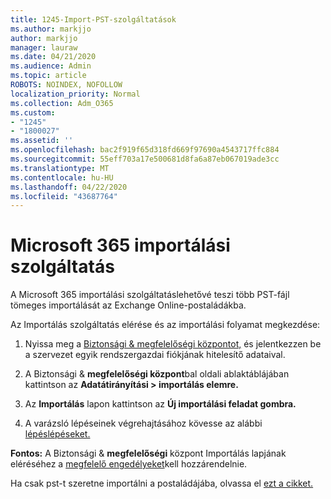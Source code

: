 ```yaml
---
title: 1245-Import-PST-szolgáltatások
ms.author: markjjo
author: markjjo
manager: lauraw
ms.date: 04/21/2020
ms.audience: Admin
ms.topic: article
ROBOTS: NOINDEX, NOFOLLOW
localization_priority: Normal
ms.collection: Adm_O365
ms.custom:
- "1245"
- "1800027"
ms.assetid: ''
ms.openlocfilehash: bac2f919f65d318fd669f97690a4543717ffc884
ms.sourcegitcommit: 55eff703a17e500681d8fa6a87eb067019ade3cc
ms.translationtype: MT
ms.contentlocale: hu-HU
ms.lasthandoff: 04/22/2020
ms.locfileid: "43687764"
---
```

# <a name="microsoft-365-import-service"></a>Microsoft 365 importálási szolgáltatás

A Microsoft 365 importálási szolgáltatáslehetővé teszi több PST-fájl tömeges importálását az Exchange Online-postaládákba.

Az Importálás szolgáltatás elérése és az importálási folyamat megkezdése:

1. Nyissa meg a [Biztonsági & megfelelőségi központot,](https://protection.office.com) és jelentkezzen be a szervezet egyik rendszergazdai fiókjának hitelesítő adataival.

2. A Biztonsági & **megfelelőségi központ**bal oldali ablaktáblájában kattintson az **Adatátirányítási > importálás elemre.**

3. Az **Importálás** lapon kattintson az **Új importálási feladat gombra.**

4. A varázsló lépéseinek végrehajtásához kövesse az alábbi [lépéslépéseket.](https://docs.microsoft.com/office365/securitycompliance/use-network-upload-to-import-pst-files)

**Fontos:** A Biztonsági & **megfelelőségi** központ Importálás lapjának eléréséhez a [megfelelő engedélyeket](https://docs.microsoft.com/office365/securitycompliance/use-network-upload-to-import-pst-files#before-you-begin)kell hozzárendelnie.

Ha csak pst-t szeretne importálni a postaládájába, olvassa el [ezt a cikket.](https://support.office.com/article/import-email-contacts-and-calendar-from-an-outlook-pst-file-431a8e9a-f99f-4d5f-ae48-ded54b3440ac)
